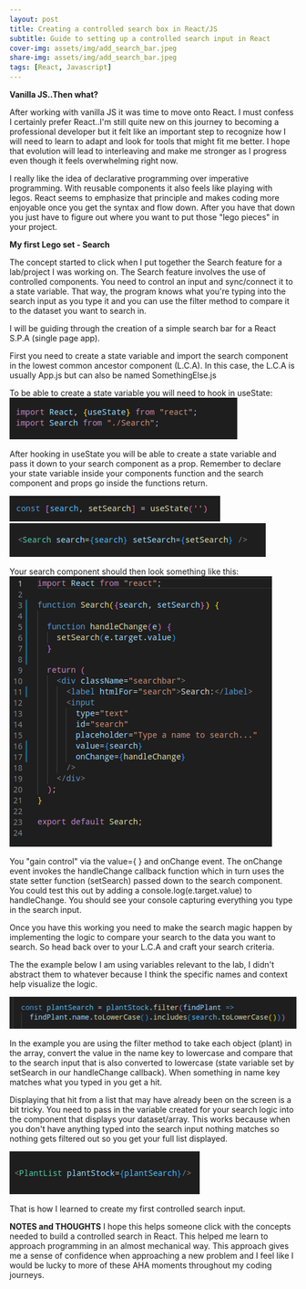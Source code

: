 ```yaml
---
layout: post
title: Creating a controlled search box in React/JS
subtitle: Guide to setting up a controlled search input in React
cover-img: assets/img/add_search_bar.jpeg
share-img: assets/img/add_search_bar.jpeg
tags: [React, Javascript]
---
```


**Vanilla JS..Then what?**

After working with vanilla JS it was time to move onto React. I must confess I certainly prefer React..I'm still quite new on this journey to becoming a professional developer but it felt like an important step to recognize how I will need to learn to adapt and look for tools that might fit me better. I hope that evolution will lead to interleaving and make me stronger as I progress even though it feels overwhelming right now.

I really like the idea of declarative programming over imperative programming. With reusable components it also feels like playing with legos. React seems to emphasize that principle and makes coding more enjoyable once you get the syntax and flow down. After you have that down you just have to figure out where you want to put those "lego pieces" in your project.

**My first Lego set - Search**

The concept started to click when I put together the Search feature for a lab/project I was working on. The Search feature involves the use of controlled components. You need to control an input and sync/connect it to a state variable. That way, the program knows what you're typing into the search input as you type it and you can use the filter method to compare it to the dataset you want to search in.

I will be guiding through the creation of a simple search bar for a React S.P.A (single page app).

First you need to create a state variable and import the search component in the lowest common ancestor component (L.C.A). In this case, the L.C.A is usually App.js but can also be named SomethingElse.js

To be able to create a state variable you will need to hook in useState:
![](../assets/img/blog2/usestate_import.png)

After hooking in useState you will be able to create a state variable and pass it down to your search component as a prop. Remember to declare your state variable inside your components function and the search component and props go inside the functions return.

![](../assets/img/blog2/create_state_variable.png)
![](../assets/img/blog2/search_props.png)

Your search component should then look something like this:
![](../assets/img/blog2/search_component.png)

You "gain control" via the value={ } and onChange event. The onChange event invokes the handleChange callback function which in turn uses the state setter function (setSearch) passed down to the search component. You could test this out by adding a console.log(e.target.value) to handleChange. You should see your console capturing everything you type in the search input.

Once you have this working you need to make the search magic happen by implementing the logic to compare your search to the data you want to search. So head back over to your L.C.A and craft your search criteria.

The the example below I am using variables relevant to the lab, I didn't abstract them to whatever because I think the specific names and context help visualize the logic.

![](../assets/img/blog2/search_filter.png)

In the example you are using the filter method to take each object (plant) in the array, convert the value in the name key to lowercase and compare that to the search input that is also converted to lowercase (state variable set by setSearch in our handleChange callback). When something in name key matches what you typed in you get a hit.

Displaying that hit from a list that may have already been on the screen is a bit tricky. You need to pass in the variable created for your search logic into the component that displays your dataset/array. This works because when you don't have anything typed into the search input nothing matches so nothing gets filtered out so you get your full list displayed.

![](../assets/img/blog2/display_plants.png)

That is how I learned to create my first controlled search input.

**NOTES and THOUGHTS**
I hope this helps someone click with the concepts needed to build a controlled search in React. This helped me learn to approach programming in an almost mechanical way. This approach gives me a sense of confidence when approaching a new problem and I feel like I would be lucky to more of these AHA moments throughout my coding journeys.